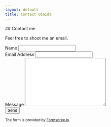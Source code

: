 ```yaml
---
layout: default
title: Contact Obaida
---
```


<div id ="contactme">
## Contact me
<p class="intro">Feel free to shoot me an email. <br>
<form action="http://formspree.io/obaida007@gmail.com" method="POST">
      <label for="name">Name</label>
      <input type="text" id="name" name="name" class="full-width"><br>
      <label for="email">Email Address</label>
      <input type="email" id="email" name="_replyto" class="full-width"><br>
      <label for="message">Message</label>
      <textarea name="message" id="message" cols="30" rows="10" class="full-width"></textarea><br>
      <input type="submit" value="Send" class="button">
</form>

<p><small> The form is provided by <a href="http://formspree.io/">Formspree.io</a>.</small></p>
